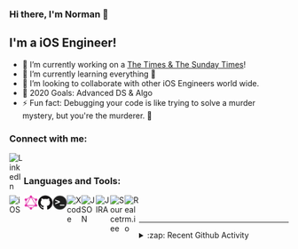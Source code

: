 ### Hi there, I'm Norman 👋

## I'm a iOS Engineer!

- 🔭 I’m currently working on a [The Times & The Sunday Times][website]!
- 🌱 I’m currently learning everything 🤣
- 👯 I’m looking to collaborate with other iOS Engineers world wide.
- 🥅 2020 Goals: Advanced DS & Algo
- ⚡ Fun fact: Debugging your code is like trying to solve a murder mystery, but you're the murderer. 🤣

### Connect with me:

[<img align="left" alt="LinkedIn" width="26px" src="https://user-images.githubusercontent.com/15030103/90269556-6ded5900-de76-11ea-9a16-2118209672ac.png" />][linkedin]

<br />

### Languages and Tools:

[<img align="left" alt="iOS" width="26px" src="https://user-images.githubusercontent.com/15030103/90269842-e8b67400-de76-11ea-8b4f-9d63e049cd62.png" />][githubrepo]
[<img align="left" alt="GraphQL" width="26px" src="https://raw.githubusercontent.com/github/explore/80688e429a7d4ef2fca1e82350fe8e3517d3494d/topics/graphql/graphql.png" />][githubrepo]
[<img align="left" alt="GitHub" width="26px" src="https://raw.githubusercontent.com/github/explore/78df643247d429f6cc873026c0622819ad797942/topics/github/github.png" />][githubrepo]
[<img align="left" alt="Terminal" width="26px" src="https://raw.githubusercontent.com/github/explore/80688e429a7d4ef2fca1e82350fe8e3517d3494d/topics/terminal/terminal.png" />][githubrepo]
[<img align="left" alt="Xcode" width="26px" src="https://user-images.githubusercontent.com/15030103/90268637-f3700980-de74-11ea-8f48-5199c1cd13e3.png" />][githubrepo]
[<img align="left" alt="JSON" width="26px" src="https://user-images.githubusercontent.com/15030103/90268784-29ad8900-de75-11ea-9b4d-7d564303e34c.png" />][githubrepo]
[<img align="left" alt="JIRA" width="26px" src="https://user-images.githubusercontent.com/15030103/90268989-85781200-de75-11ea-995e-50c903d81319.jpg" />][githubrepo]
[<img align="left" alt="Sourcetree" width="26px" src="https://user-images.githubusercontent.com/15030103/90269071-a80a2b00-de75-11ea-88e3-a685ba568cdd.jpg" />][githubrepo]
[<img align="left" alt="Realm.io" width="26px" src="https://user-images.githubusercontent.com/15030103/90269214-e69fe580-de75-11ea-8fe8-92b918146262.jpg" />][githubrepo]



<br />
<br />

---

<details>
  <summary>:zap: Recent Github Activity</summary>
  
<!--START_SECTION:activity-->
  🎉 MVVM Design Pattern [MVVM](https://github.com/Normanndot/NorMusicAlbum/tree/master/NorMusicAlbum)
<!--END_SECTION:activity-->

</details>


[website]: https://apps.apple.com/gb/app/the-times-the-sunday-times/id436792321
[linkedin]: https://www.linkedin.com/in/norman-d-85759baa
[githubrepo]: https://github.com/Normanndot?tab=repositories
